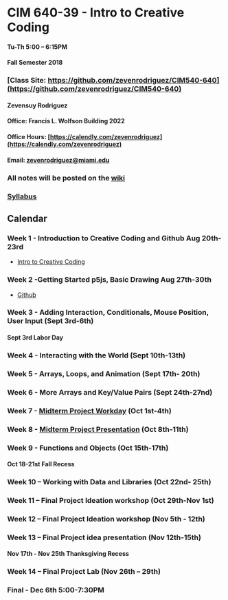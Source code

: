 # CIM 640-39 - Intro to Creative Coding

#### Tu-Th 5:00 – 6:15PM

#### Fall Semester 2018

### [Class Site: https://github.com/zevenrodriguez/CIM540-640](https://github.com/zevenrodriguez/CIM540-640)


#### Zevensuy Rodriguez

#### Office: Francis L. Wolfson Building 2022

#### Office Hours: [https://calendly.com/zevenrodriguez](https://calendly.com/zevenrodriguez)

#### Email: zevenrodriguez@miami.edu

### All notes will be posted on the [wiki](https://github.com/zevenrodriguez/CIM540-640/wiki)

### [Syllabus](CIM640-39-IntrotoCreativeCoding.pdf)

## Calendar

### Week 1 -  Introduction to Creative Coding and Github Aug 20th-23rd

* [Intro to Creative Coding](../notes/Intro-To-Creative-Coding.md)

### Week 2 -Getting Started p5js, Basic Drawing Aug 27th-30th

* [Github](https://github.com/zevenrodriguez/CIM540-640/wiki/Github)

### Week 3 - Adding Interaction, Conditionals, Mouse Position, User Input (Sept 3rd-6th)

#### Sept 3rd Labor Day

### Week 4 - Interacting with the World (Sept 10th-13th)

### Week 5 - Arrays, Loops, and Animation (Sept 17th- 20th)

### Week 6 - More Arrays and Key/Value Pairs (Sept 24th-27nd)

### Week 7 - [Midterm Project Workday](https://github.com/zevenrodriguez/CIM540-640/wiki/Midterm) (Oct 1st-4th)

### Week 8 -  [Midterm Project Presentation](https://github.com/zevenrodriguez/CIM540-640/wiki/Midterm) (Oct 8th-11th)

### Week 9 - Functions and Objects (Oct 15th-17th)

#### Oct 18-21st Fall Recess

### Week 10 – Working with Data and Libraries (Oct 22nd- 25th)

### Week 11 – Final Project Ideation workshop (Oct 29th-Nov 1st)

### Week 12 – Final Project Ideation workshop (Nov 5th - 12th)

### Week 13 – Final Project idea presentation (Nov 12th-15th)

#### Nov 17th - Nov 25th Thanksgiving Recess

### Week 14 – Final Project Lab (Nov 26th – 29th)

### Final - Dec 6th 5:00-7:30PM
